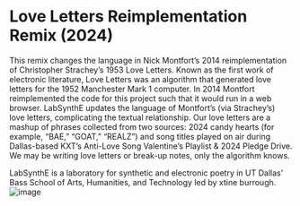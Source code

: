 # Love Letters Reimplementation Remix (2024)
This remix changes the language in Nick Montfort’s 2014 reimplementation of Christopher Strachey’s 1953 Love Letters. Known as the first work of electronic literature, Love Letters was an algorithm that generated love letters for the 1952 Manchester Mark 1 computer. In 2014 Montfort reimplemented the code for this project such that it would run in a web browser. LabSynthE updates the language of Montfort’s (via Strachey’s) love letters, complicating the textual relationship. Our love letters are a mashup of phrases collected from two sources: 2024 candy hearts (for example, “BAE,” “GOAT,” “REALZ”) and song titles played on air during Dallas-based KXT’s Anti-Love Song Valentine’s Playlist & 2024 Pledge Drive. We may be writing love letters or break-up notes, only the algorithm knows.

LabSynthE is a laboratory for synthetic and electronic poetry in UT Dallas’ Bass School of Arts, Humanities, and Technology led by xtine burrough.
![image](https://github.com/xtineburrough/LoveLetters/assets/40456/3c15fe52-1f28-47e7-a803-59f892b53773)

